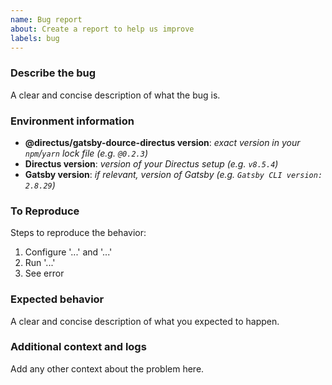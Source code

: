 ```yaml
---
name: Bug report
about: Create a report to help us improve
labels: bug
---
```


### Describe the bug

A clear and concise description of what the bug is.

### Environment information

- **@directus/gatsby-dource-directus version**: _exact version in your `npm`/`yarn` lock file (e.g. `@0.2.3`)_
- **Directus version**: _version of your Directus setup (e.g. `v8.5.4`)_
- **Gatsby version**: _if relevant, version of Gatsby (e.g. `Gatsby CLI version: 2.8.29`)_

### To Reproduce

Steps to reproduce the behavior:

1. Configure '...' and '...'
2. Run '...'
3. See error

### Expected behavior

A clear and concise description of what you expected to happen.

### Additional context and logs

Add any other context about the problem here.
